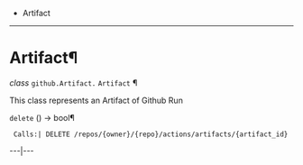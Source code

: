  + Artifact

* * *
# Artifact¶

_class_ `github.Artifact.`  `Artifact` ¶

This class represents an Artifact of Github Run

`delete` () → bool¶

     Calls:| DELETE /repos/{owner}/{repo}/actions/artifacts/{artifact_id}

---|---
